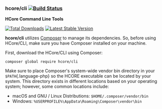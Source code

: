 ### hcore/cli   [![Build Status](https://travis-ci.org/CarmineRummaHwi/hcore-cli.svg?branch=master)](https://travis-ci.org/CarmineRummaHwi/hcore-cli)
**HCore Command Line Tools**
                 
[![Total Downloads](https://img.shields.io/packagist/dt/hcore/cli.svg)](https://packagist.org/packages/hcore/cli)
[![Latest Stable Version](https://img.shields.io/packagist/v/hcore/cli.svg)](https://packagist.org/packages/hcore/cli)

**hcore/cli** utilizes [Composer](https://getcomposer.org) to manage its
dependencies. So, before using HCore/CLI, make sure you have Composer
installed on your machine.

First, download the HCore/CLI using Composer:

``` {.language-php}
composer global require hcore/cli
```

Make sure to place Composer's system-wide vendor bin directory in your
`$PATH`{.language-php} so the HCORE executable can be located by your
system. This directory exists in different locations based on your
operating system; however, some common locations include:

-   macOS and GNU / Linux Distributions:
    `$HOME/.composer/vendor/bin`
-   Windows:
    `%USERPROFILE%\AppData\Roaming\Composer\vendor\bin`

